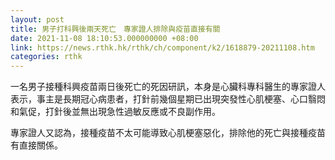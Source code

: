 ```yaml
---
layout: post
title: 男子打科興後兩天死亡　專家證人排除與疫苗直接有關
date: 2021-11-08 18:10:53.000000000 +08:00
link: https://news.rthk.hk/rthk/ch/component/k2/1618879-20211108.htm
categories: rthk
---
```


一名男子接種科興疫苗兩日後死亡的死因研訊，本身是心臟科專科醫生的專家證人表示，事主是長期冠心病患者，打針前幾個星期已出現突發性心肌梗塞、心口翳悶和氣促，打針後並無出現急性過敏反應或不良副作用。

專家證人又認為，接種疫苗不太可能導致心肌梗塞惡化，排除他的死亡與接種疫苗有直接關係。
